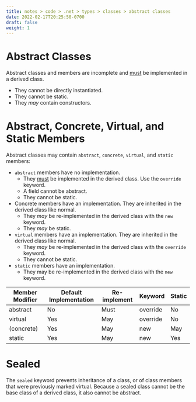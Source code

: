 ```yaml
---
title: notes > code > .net > types > classes > abstract classes
date: 2022-02-17T20:25:50-0700
draft: false
weight: 1
---
```

# Abstract Classes
Abstract classes and members are incomplete and <u>must</u> be implemented in a derived class.
- They cannot be directly instantiated.
- They cannot be static.
- They *may* contain constructors.

# Abstract, Concrete, Virtual, and Static Members
Abstract classes may contain `abstract`, `concrete`, `virtual`, and `static` members:
- `abstract` members have no implementation.
  - They <u>must</u> be implemented in the derived class. Use the `override` keyword.
  - A field cannot be abstract.
  - They cannot be static.
- Concrete members have an implementation. They are inherited in the derived class like normal.
  - They *may* be re-implemented in the derived class with the `new` keyword.
  - They *may* be static.
- `virtual` members have an implementation. They are inherited in the derived class like normal.
  - They *may* be re-implemented in the derived class with the `override` keyword.
  - They cannot be static.
- `static` members have an implementation.
  - They may be re-implemented in the derived class with the `new` keyword.

| Member Modifier | Default Implementation | Re-implement | Keyword  | Static |
| --------------- | ---------------------- | ------------ | -------- | ------ |
| abstract        | No                     | Must         | override | No     |
| virtual         | Yes                    | May          | override | No     |
| (concrete)      | Yes                    | May          | new      | May    |
| static          | Yes                    | May          | new      | Yes    |

# Sealed
The `sealed` keyword prevents inheritance of a class, or of class members that were previously marked virtual.
Because a sealed class cannot be the base class of a derived class, it also cannot be abstract.
